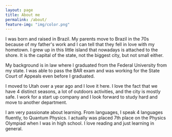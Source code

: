 ```yaml
---
layout: page
title: About me
permalink: /about/
feature-img: "img/color.png"
---
```


I was born and raised in Brazil. My parents move to Brazil in the 70s because of my father's work and I can tell that they fell in love with my hometown. I grew up in this little island that nowadays is attached to the shore. It is the capital of the state, not the biggest city, but not small either.

My background is in law where I graduated from the Federal University from my state. I was able to pass the BAR exam and was working for the State Court of Appeals even before I graduated.

I moved to Utah over a year ago and I love it here. I love the fact that we have 4 distinct seasons, a lot of outdoors activities, and the city is mostly safe. I work for a start up company and I look forward to study hard and move to another department.

I am very passionate about learning. From languages, I speak 4 languages fluently, to Quantum Physics. I actually was placed 7th place on the Physics Olympiad when I was in high school. I love reading and just learning in general. 
